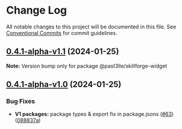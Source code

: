 # Change Log

All notable changes to this project will be documented in this file.
See [Conventional Commits](https://conventionalcommits.org) for commit guidelines.

## [0.4.1-alpha-v1.1](https://github.com/PAST3LLE/past3lle-monorepo/compare/@past3lle/skillforge-widget@0.4.1-alpha-v1.0...@past3lle/skillforge-widget@0.4.1-alpha-v1.1) (2024-01-25)

**Note:** Version bump only for package @past3lle/skillforge-widget





## [0.4.1-alpha-v1.0](https://github.com/PAST3LLE/past3lle-monorepo/compare/@past3lle/skillforge-widget@0.4.0...@past3lle/skillforge-widget@0.4.1-alpha-v1.0) (2024-01-25)


### Bug Fixes

* **V1 packages:**  package types & export fix in package.jsons ([#63](https://github.com/PAST3LLE/past3lle-monorepo/issues/63)) ([088837a](https://github.com/PAST3LLE/past3lle-monorepo/commit/088837aab3b1b1de1bab441be90880199b7af62b))

